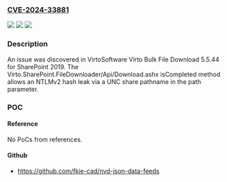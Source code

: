 ### [CVE-2024-33881](https://cve.mitre.org/cgi-bin/cvename.cgi?name=CVE-2024-33881)
![](https://img.shields.io/static/v1?label=Product&message=n%2Fa&color=blue)
![](https://img.shields.io/static/v1?label=Version&message=n%2Fa&color=blue)
![](https://img.shields.io/static/v1?label=Vulnerability&message=n%2Fa&color=brighgreen)

### Description

An issue was discovered in VirtoSoftware Virto Bulk File Download 5.5.44 for SharePoint 2019. The Virto.SharePoint.FileDownloader/Api/Download.ashx isCompleted method allows an NTLMv2 hash leak via a UNC share pathname in the path parameter.

### POC

#### Reference
No PoCs from references.

#### Github
- https://github.com/fkie-cad/nvd-json-data-feeds

